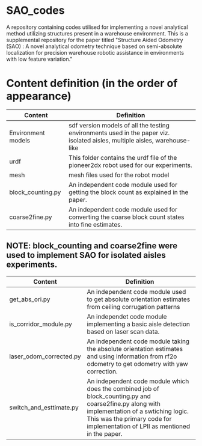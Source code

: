 # SAO_codes
A repository containing codes utilised for implementing a novel analytical method utilizing structures present in a warehouse environment. This is a supplemental repository for the paper titled "Structure Aided Odometry (SAO) : A novel analytical odometry technique based on semi-absolute localization for precision warehouse robotic assistance in environments with low feature variation."

# Content definition (in the order of appearance)

Content | Definition 
--- | --- 
Environment models | sdf version models of all the testing environments used in the paper viz. isolated aisles, multiple aisles, warehouse-like
urdf | This folder contains the urdf file of the pioneer2dx robot used for our experiments.
mesh | mesh files used for the robot model
block_counting.py | An independent code module used for getting the block count as explained in the paper.
coarse2fine.py | An independent code module used for converting the coarse block count states into fine estimates.

## NOTE:  block_counting and coarse2fine were used to implement SAO for isolated aisles experiments.

Content | Definition
-- | --
get_abs_ori.py | An independent code module used to get absolute orientation estimates from ceiling corrugation patterns
is_corridor_module.py | An independet code module implementing a basic aisle detection based on laser scan data.
laser_odom_corrected.py | An independent code module taking the absolute orientation estimates and using information from rf2o odometry to get odometry with yaw correction.
switch_and_esttimate.py | An independent code module which does the combined job of block_counting.py and coarse2fine.py along with implementation of a swtiching logic. This was the primary code for implementation of LPII as mentioned in the paper.

